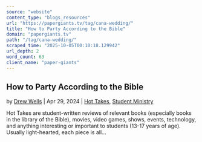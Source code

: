 ```yaml
---
source: "website"
content_type: "blogs_resources"
url: "https://papergiants.tv/tag/cana-wedding/"
title: "How to Party According to the Bible"
domain: "papergiants.tv"
path: "/tag/cana-wedding/"
scraped_time: "2025-10-05T00:10:18.129942"
url_depth: 2
word_count: 63
client_name: "paper-giants"
---
```


## How to Party According to the Bible

by [Drew Wells](https://papergiants.tv/author/drew/ "Posts by Drew Wells") | Apr 29, 2024 | [Hot Takes](https://papergiants.tv/category/studentresources/hot-takes/), [Student Ministry](https://papergiants.tv/category/studentresources/)

Hot Takes are student-written reviews of relevant books (especially books in the library of the Bible), movies, video games, shows, events, technology, and anything interesting or important to students (13-17 years of age). Usually light-hearted, each piece is all...